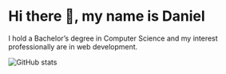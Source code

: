 # Hi there 👋, my name is Daniel
I hold a Bachelor’s degree in Computer Science and my interest professionally are in web development.

![GitHub stats](https://github-readme-stats.vercel.app/api?username=Dogi258&show_icons=true)  

